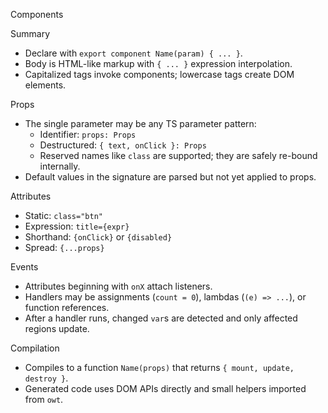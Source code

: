 Components

Summary
- Declare with `export component Name(param) { ... }`.
- Body is HTML-like markup with `{ ... }` expression interpolation.
- Capitalized tags invoke components; lowercase tags create DOM elements.

Props
- The single parameter may be any TS parameter pattern:
  - Identifier: `props: Props`
  - Destructured: `{ text, onClick }: Props`
  - Reserved names like `class` are supported; they are safely re-bound internally.
- Default values in the signature are parsed but not yet applied to props.

Attributes
- Static: `class="btn"`
- Expression: `title={expr}`
- Shorthand: `{onClick}` or `{disabled}`
- Spread: `{...props}`

Events
- Attributes beginning with `onX` attach listeners.
- Handlers may be assignments (`count = 0`), lambdas (`(e) => ...`), or function references.
- After a handler runs, changed `var`s are detected and only affected regions update.

Compilation
- Compiles to a function `Name(props)` that returns `{ mount, update, destroy }`.
- Generated code uses DOM APIs directly and small helpers imported from `owt`.
